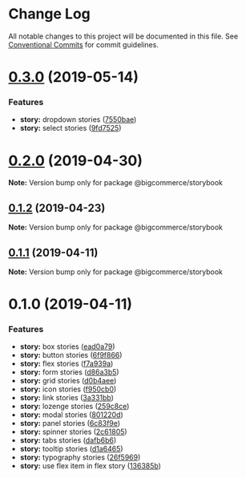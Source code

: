 # Change Log

All notable changes to this project will be documented in this file.
See [Conventional Commits](https://conventionalcommits.org) for commit guidelines.

# [0.3.0](https://github.com/deini/big-design/compare/@bigcommerce/storybook@0.2.0...@bigcommerce/storybook@0.3.0) (2019-05-14)


### Features

* **story:** dropdown stories ([7550bae](https://github.com/deini/big-design/commit/7550bae))
* **story:** select stories ([9fd7525](https://github.com/deini/big-design/commit/9fd7525))





# [0.2.0](https://github.com/deini/big-design/compare/@bigcommerce/storybook@0.1.2...@bigcommerce/storybook@0.2.0) (2019-04-30)

**Note:** Version bump only for package @bigcommerce/storybook





## [0.1.2](https://github.com/deini/big-design/compare/@bigcommerce/storybook@0.1.1...@bigcommerce/storybook@0.1.2) (2019-04-23)

**Note:** Version bump only for package @bigcommerce/storybook





## [0.1.1](https://github.com/deini/big-design/compare/@bigcommerce/storybook@0.1.0...@bigcommerce/storybook@0.1.1) (2019-04-11)

**Note:** Version bump only for package @bigcommerce/storybook





# 0.1.0 (2019-04-11)


### Features

* **story:** box stories ([ead0a79](https://github.com/deini/big-design/commit/ead0a79))
* **story:** button stories ([6f9f866](https://github.com/deini/big-design/commit/6f9f866))
* **story:** flex stories ([f7a939a](https://github.com/deini/big-design/commit/f7a939a))
* **story:** form stories ([d86a3b5](https://github.com/deini/big-design/commit/d86a3b5))
* **story:** grid stories ([d0b4aee](https://github.com/deini/big-design/commit/d0b4aee))
* **story:** icon stories ([f950cb0](https://github.com/deini/big-design/commit/f950cb0))
* **story:** link stories ([3a331bb](https://github.com/deini/big-design/commit/3a331bb))
* **story:** lozenge stories ([259c8ce](https://github.com/deini/big-design/commit/259c8ce))
* **story:** modal stories ([801220d](https://github.com/deini/big-design/commit/801220d))
* **story:** panel stories ([6c83f9e](https://github.com/deini/big-design/commit/6c83f9e))
* **story:** spinner stories ([2c61805](https://github.com/deini/big-design/commit/2c61805))
* **story:** tabs stories ([dafb6b6](https://github.com/deini/big-design/commit/dafb6b6))
* **story:** tooltip stories ([d1a6465](https://github.com/deini/big-design/commit/d1a6465))
* **story:** typography stories ([26f5969](https://github.com/deini/big-design/commit/26f5969))
* **story:** use flex item in flex story ([136385b](https://github.com/deini/big-design/commit/136385b))
